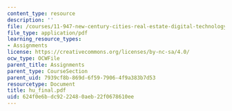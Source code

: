 ```yaml
---
content_type: resource
description: ''
file: /courses/11-947-new-century-cities-real-estate-digital-technology-and-design-fall-2004/624f0e6bdc9222480aeb22f0678610ee_hu_final.pdf
file_type: application/pdf
learning_resource_types:
- Assignments
license: https://creativecommons.org/licenses/by-nc-sa/4.0/
ocw_type: OCWFile
parent_title: Assignments
parent_type: CourseSection
parent_uid: 7939cf8b-869d-6f59-7906-4f9a383b7d53
resourcetype: Document
title: hu_final.pdf
uid: 624f0e6b-dc92-2248-0aeb-22f0678610ee
---
```

